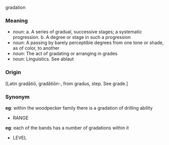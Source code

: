 gradation
### Meaning
+ _noun_:
   a. A series of gradual, successive stages; a systematic progression.
   b. A degree or stage in such a progression
+ _noun_: A passing by barely perceptible degrees from one tone or shade, as of color, to another
+ _noun_: The act of gradating or arranging in grades
+ _noun_: Linguistics. See ablaut

### Origin

[Latin gradātiō, gradātiōn-, from gradus, step. See grade.]

### Synonym

__eg__: within the woodpecker family there is a gradation of drilling ability

+ RANGE

__eg__: each of the bands has a number of gradations within it

+ LEVEL


